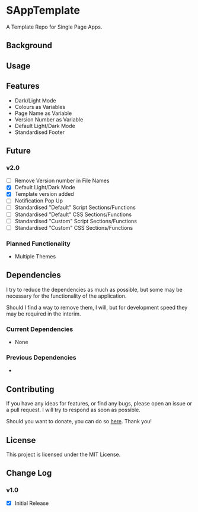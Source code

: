 # SAppTemplate
A Template Repo for Single Page Apps.

## Background


## Usage


## Features
- Dark/Light Mode
- Colours as Variables
- Page Name as Variable
- Version Number as Variable
- Default Light/Dark Mode
- Standardised Footer

## Future
### v2.0
- [ ] Remove Version number in File Names
- [x] Default Light/Dark Mode
- [x] Template version added
- [ ] Notification Pop Up
- [ ] Standardised "Default" Script Sections/Functions
- [ ] Standardised "Default" CSS Sections/Functions
- [ ] Standardised "Custom" Script Sections/Functions
- [ ] Standardised "Custom" CSS Sections/Functions

### Planned Functionality
- Multiple Themes

## Dependencies
I try to reduce the dependencies as much as possible, but some may be necessary for the functionality of the application.

Should I find a way to remove them, I will, but for development speed they may be required in the interim.

### Current Dependencies
- None

### Previous Dependencies
- 

## Contributing
If you have any ideas for features, or find any bugs, please open an issue or a pull request. I will try to respond as soon as possible.

Should you want to donate, you can do so [here](https://www.buymeacoffee.com/caddickbrown).
Thank you!

## License
This project is licensed under the MIT License.

## Change Log
### v1.0
- [x] Initial Release